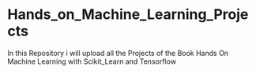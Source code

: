 # Hands_on_Machine_Learning_Projects
In this Repository i will upload all the Projects of the Book Hands On Machine Learning with Scikit_Learn and Tensorflow
